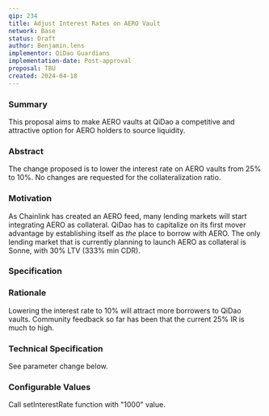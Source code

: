 ```yaml
---
qip: 234
title: Adjust Interest Rates on AERO Vault
network: Base
status: Draft
author: Benjamin.lens
implementor: QiDao Guardians
implementation-date: Post-approval
proposal: TBU
created: 2024-04-18
---
```


### Summary

This proposal aims to make AERO vaults at QiDao a competitive and attractive option for AERO holders to source liquidity.

### Abstract

The change proposed is to lower the interest rate on AERO vaults from 25% to 10%. No changes are requested for the collateralization ratio.

### Motivation

As Chainlink has created an AERO feed, many lending markets will start integrating AERO as collateral. QiDao has to capitalize on its first mover advantage by establishing itself as *the* place to borrow with AERO. The only lending market that is currently planning to launch AERO as collateral is Sonne, with 30% LTV (333% min CDR). 

### Specification

### Rationale

Lowering the interest rate to 10% will attract more borrowers to QiDao vaults. Community feedback so far has been that the current 25% IR is much to high.

### Technical Specification

See parameter change below.

### Configurable Values

Call setInterestRate function with "1000" value.
